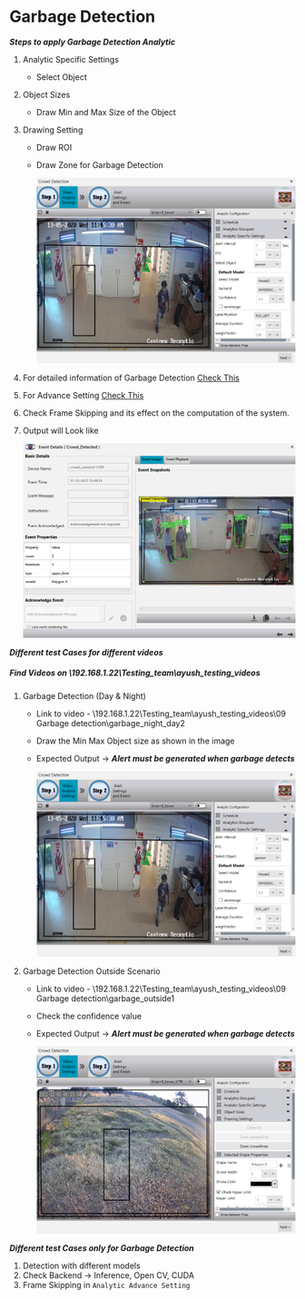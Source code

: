 # **Garbage Detection**
 
***Steps to apply Garbage Detection Analytic***

1. Analytic Specific Settings
   - Select Object
2. Object Sizes
   - Draw Min and Max Size of the Object
3. Drawing Setting
   - Draw ROI
   - Draw Zone for Garbage Detection

     ![image](https://github.com/ayushaggarwalI2V/Video-Analytics-Server/blob/main/06%20Crowd%20Detection/images/crowd%20detection.png "Garbage Detection")

4. For detailed information of Garbage Detection [Check This](https://stackoverflowteams.com/c/i2v-systems/questions/118)
5. For Advance Setting [Check This](https://stackoverflowteams.com/c/i2v-systems/questions/132)
6. Check Frame Skipping and its effect on the computation of the system.
7. Output will Look like

     ![image](https://github.com/ayushaggarwalI2V/Video-Analytics-Server/blob/main/06%20Crowd%20Detection/images/crowd%20Alert.png "Garbage Detection output")

***Different test Cases for different videos***
##### Find Videos on _\\192.168.1.22\Testing_team\ayush_testing_videos_

1. Garbage Detection (Day & Night)
   - Link to video - \\192.168.1.22\Testing_team\ayush_testing_videos\09 Garbage detection\garbage_night_day2
   - Draw the Min Max Object size as shown in the image
   - Expected Output -> **_Alert must be generated when garbage detects_**
     
     ![image](https://github.com/ayushaggarwalI2V/Video-Analytics-Server/blob/main/06%20Crowd%20Detection/images/crowd%20detection.png "Garbage Detection")

2. Garbage Detection Outside Scenario
   - Link to video - \\192.168.1.22\Testing_team\ayush_testing_videos\09 Garbage detection\garbage_outside1
   - Check the confidence value
   - Expected Output -> **_Alert must be generated when garbage detects_**
   
     ![image](https://github.com/ayushaggarwalI2V/Video-Analytics-Server/blob/main/06%20Crowd%20Detection/images/no%20crowd%20detection.png "Garbage Detection")

***Different test Cases only for Garbage Detection***

1. Detection with different models
2. Check Backend -> Inference, Open CV, CUDA
3. Frame Skipping in `Analytic Advance Setting`
  
